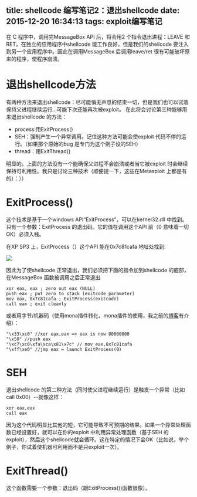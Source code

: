 title: shellcode 编写笔记2：退出shellcode
date: 2015-12-20 16:34:13
tags: exploit编写笔记
---

在 C 程序中，调用完MessageBox API 后，将会用2 个指令退出进程：LEAVE 和RET。在独立的应用程序中shellcode 能工作良好，但是我们的shellcode 要注入到另一个应用程序中。因此在调用MessageBox 后调用leave/ret 很有可能破坏原来的程序，使程序崩溃。
<!-- more -->

# 退出shellcode方法
有两种方法来退出shellcode：尽可能悄无声息的结束一切，但是我们也可以试着保持父进程继续运行...可能下次还能再次被exploit。
在此将会讨论第三种能够用来退出shellcode 的方法：
- process:用ExitProcess()
- SEH：强制产生一个异常调用。记住这种方法可能会使exploit 代码不停的运行。（如果那个原始的bug 是专门为这个例子设的SEH）
- thread：用ExitThread()

明显的，上面的方法没有一个能确保父进程不会崩溃或者当它被exploit 时会继续保持可利用性。我只是讨论三种技术（顺便提一下，这些在Metasploit 上都是有的）：））

# ExitProcess()
这个技术是基于一个windows API“ExitProcess”，可以在kernel32.dll 中找到。只有一个参数：ExitProcess 的退出码。它的值在调用这个API 前（0 意味着一切OK）必须入栈。

在XP SP3 上，ExitProcess（）这个API 能在0x7c81cafa 地址处找到:

![](http://ww4.sinaimg.cn/large/005CA6ZCjw1ez681dbpktj30ct07yq4q.jpg)

因此为了使shellcode 正常退出，我们必须把下面的指令加到shellcode 的底部，在MessageBox 函数被调用之后正常退出
```
xor eax, eax ; zero out eax (NULL)
push eax ; put zero to stack (exitcode parameter)
mov eax, 0x7c81cafa ; ExitProcess(exitcode)
call eax ; exit cleanly
```

或者用字节/机器码（使用mona插件转化，mona插件的使用，我之前的[博客](http://huirong.github.io/2015/12/18/mona/)有介绍）：
```
"\x33\xc0" //xor eax,eax => eax is now 00000000
"\x50" //push eax
"\xc7\xc0\xfa\xca\x81\x7c" // mov eax,0x7c81cafa
"\xff\xe0" //jmp eax = launch ExitProcess(0)
```

# SEH
退出shellcode 的第二种方法（同时使父进程继续运行）是触发一个异常（比如call 0x00）--就像这样：
```
xor eax,eax
call eax
```

因为这个代码明显比其他的短，它可能导致不可预期的结果。如果一个异常处理函数已经设置好，就可以在你的exploit 中利用异常处理函数（基于SEH 的exploit），然后这个shellcode就会循环。这在特定的情况下会OK（比如说，举个例子，你试着使机器可利用而不是只exploit一次）。

# ExitThread()
这个函数需要一个参数：退出码（跟ExitProcess())函数很像）。
